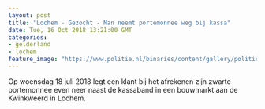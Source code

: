 ```yaml
---
layout: post
title: "Lochem - Gezocht - Man neemt portemonnee weg bij kassa"
date: Tue, 16 Oct 2018 13:21:00 GMT
categories: 
- gelderland 
- lochem 
feature_image: "https://www.politie.nl/binaries/content/gallery/politie/gezocht/verdachten/2018/oktober/02-on/2018321788-1-blur.jpg"
---
```


Op woensdag 18 juli 2018 legt een klant bij het afrekenen zijn zwarte portemonnee even neer naast de kassaband in een bouwmarkt aan de Kwinkweerd in Lochem.
